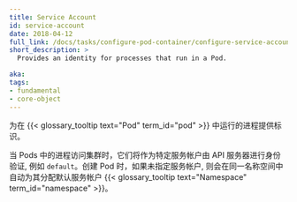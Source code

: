 ```yaml
---
title: Service Account
id: service-account
date: 2018-04-12
full_link: /docs/tasks/configure-pod-container/configure-service-account/
short_description: >
  Provides an identity for processes that run in a Pod.

aka: 
tags:
- fundamental
- core-object
---
```


<!--
 Provides an identity for processes that run in a {{< glossary_tooltip text="Pod" term_id="pod" >}}.
-->

<!--more--> 

<!--
When processes inside Pods access the cluster, they are authenticated by the API server as a particular service account, for example, `default`. When you create a Pod, if you do not specify a service account, it is automatically assigned the default service account in the same namespace {{< glossary_tooltip text="Namespace" term_id="namespace" >}}.
-->


为在 {{< glossary_tooltip text="Pod" term_id="pod" >}} 中运行的进程提供标识。

<!--更多-->

当 Pods 中的进程访问集群时，它们将作为特定服务帐户由 API 服务器进行身份验证, 例如 `default`。创建 Pod 时，如果未指定服务帐户, 则会在同一名称空间中自动为其分配默认服务帐户 {{< glossary_tooltip text="Namespace" term_id="namespace" >}}。

